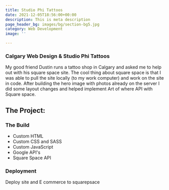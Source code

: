 ```yaml
---
title: Studio Phi Tattoos
date: 2021-12-05T18:56:00+00:00
description: This is meta description
page_header_bg: images/bg/section-bg5.jpg
category: Web Development
image: ''

---
```

### Calgary Web Design & Studio Phi Tattoos

My good friend Dustin runs a tattoo shop in Calgary and asked me to help out with his square space site. The cool thing about square space is that I was able to pull the site locally (to my work computer) and work on the site in code. After building the hero image with photos already on the server I did some layout changes and helped implement Art of where API with Square space.

## The Project:

### The Build

* Custom HTML
* Custom CSS and SASS
* Custom JavaScript
* Google API's
* Square Space API

### Deployment

Deploy site and E commerce to squarepsace